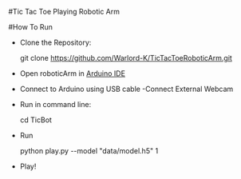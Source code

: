 #Tic Tac Toe Playing Robotic Arm

#How To Run

- Clone the Repository:

  git clone https://github.com/Warlord-K/TicTacToeRoboticArm.git

- Open roboticArm in [Arduino IDE](https://www.arduino.cc/en/software)
- Connect to Arduino using USB cable
-Connect External Webcam
- Run in command line:

  cd TicBot

- Run 

  python play.py --model "data/model.h5" 1
- Play!
